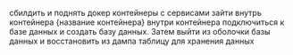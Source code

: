 сбилдить и поднять докер контейнеры с сервисами
зайти внутрь контейнера {название контейнера} внутри контейнера подключиться к базе данных и создать базу данных. Затем выйти из оболочки базы данных и восстановить из дампа таблицу для хранения данных 
